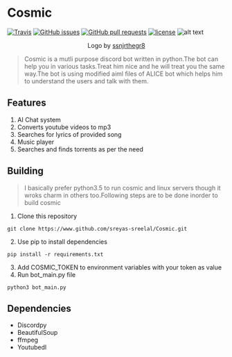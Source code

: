 # Cosmic
[![Travis](https://img.shields.io/travis/Sreyas-Sreelal/Cosmic.svg)](https://travis-ci.org/Sreyas-Sreelal/Cosmic)
[![GitHub issues](https://img.shields.io/github/issues/Sreyas-Sreelal/Cosmic.svg)]() [![GitHub pull requests](https://img.shields.io/github/issues-pr-raw/sreyas-sreelal/Cosmic.svg)]() [![license](https://img.shields.io/github/license/sreyas-sreelal/Cosmic.svg)]()
![alt text](https://github.com/Sreyas-Sreelal/Cosmic/blob/master/images/cosmic_banner.png?raw=true "Cosmic")
<p align="center">
Logo by <a href="https://github.com/ssnjrthegr8">ssnjrthegr8</a>
</p>

>Cosmic is a mutli purpose discord bot written in python.The bot can help you in various tasks.Treat him nice and he will treat you the same way.The bot is using modified aiml files of ALICE bot which helps him to understand the users and talk with them.

## Features
1. AI Chat system
2. Converts youtube videos to mp3
3. Searches for lyrics of provided song
4. Music player
5. Searches and finds torrents as per the need

## Building
>I basically prefer python3.5 to run cosmic and linux servers though it wroks charm in others too.Following steps are to be done inorder to build cosmic
1. Clone this repository
  ```
  git clone https://www.github.com/sreyas-sreelal/Cosmic.git
  ```
2. Use pip to install dependencies
  ```
  pip install -r requirements.txt
  ```
3. Add COSMIC_TOKEN to environment variables with your token as value
4. Run bot_main.py file
  ```
  python3 bot_main.py
  ```
## Dependencies
* Discordpy
* BeautifulSoup
* ffmpeg
* Youtubedl
